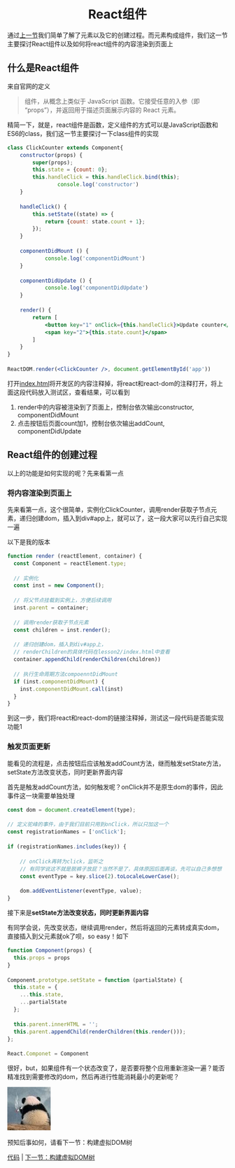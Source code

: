 <h1 align="center"> React组件 </h1>

通过[上一节](../React元素/README.md)我们简单了解了元素以及它的创建过程。而元素构成组件，我们这一节主要探讨React组件以及如何将react组件的内容渲染到页面上

## 什么是React组件

来自官网的定义

> 组件，从概念上类似于 JavaScript 函数。它接受任意的入参（即 “props”），并返回用于描述页面展示内容的 React 元素。

精简一下，就是，react组件是函数，定义组件的方式可以是JavaScript函数和ES6的class，我们这一节主要探讨一下class组件的实现

```jsx
class ClickCounter extends Component{
    constructor(props) {
        super(props);
        this.state = {count: 0};
        this.handleClick = this.handleClick.bind(this);
				console.log('constructor')
    }

    handleClick() {
        this.setState((state) => {
            return {count: state.count + 1};
        });
    }

    componentDidMount () {
    		console.log('componentDidMount')
    }
    
    componentDidUpdate () {
    		console.log('componentDidUpdate')
    }
    
    render() {
        return [
            <button key="1" onClick={this.handleClick}>Update counter</button>,
            <span key="2">{this.state.count}</span>
        ]
    }
}

ReactDOM.render(<ClickCounter />, document.getElementById('app'))
```

打开[index.html]('.index/html')将开发区的内容注释掉，将react和react-dom的注释打开，将上面这段代码放入测试区，查看结果，可以看到

1. render中的内容被渲染到了页面上，控制台依次输出constructor,  componentDidMount
3. 点击按钮后页面count加1，控制台依次输出addCount, componentDidUpdate

## React组件的创建过程

以上的功能是如何实现的呢？先来看第一点

### 将内容渲染到页面上

先来看第一点，这个很简单，实例化ClickCounter，调用render获取子节点元素，递归创建dom，插入到div#app上，就可以了，这一段大家可以先行自己实现一遍

以下是我的版本

```js
function render (reactElement, container) {
  const Component = reactElement.type;
  
  // 实例化
  const inst = new Component();
  
  // 将父节点挂载到实例上，方便后续调用
  inst.parent = container;
  
  // 调用render获取子节点元素
  const children = inst.render();
  
  // 递归创建dom，插入到div#app上， 
  // renderChildren的具体代码在lesson2/index.html中查看
  container.appendChild(renderChildren(children))
  
  // 执行生命周期方法compoenntDidMount
  if (inst.componentDidMount) {
    inst.componentDidMount.call(inst)
  }
}
```

到这一步，我们将react和react-dom的链接注释掉，测试这一段代码是否能实现功能1

### 触发页面更新

能看见的流程是，点击按钮后应该触发addCount方法，继而触发setState方法，setState方法改变状态，同时更新界面内容

首先是触发addCount方法，如何触发呢？onClick并不是原生dom的事件，因此事件这一块需要单独处理

```js
const dom = document.createElement(type);

// 定义驼峰的事件，由于我们目前只用到onClick，所以只加这一个
const registrationNames = ['onClick'];

if (registrationNames.includes(key)) {

    // onClick再转为click，监听之
    // 有同学说这不就是脱裤子放屁？当然不是了，具体原因后面再谈，先可以自己多想想
    const eventType = key.slice(2).toLocaleLowerCase();
    
    dom.addEventListener(eventType, value);
}
```

接下来是**setState方法改变状态，同时更新界面内容**

有同学会说，先改变状态，继续调用render，然后将返回的元素转成真实dom，直接插入到父元素就ok了呗，so easy！如下

```js
function Component(props) {
  this.props = props
}

Component.prototype.setState = function (partialState) {
  this.state = {
    ...this.state,
    ...partialState
  };
  
  this.parent.innerHTML = '';
  this.parent.appendChild(renderChildren(this.render()));
};

React.Componet = Component
```

很好，but，如果组件有一个状态改变了，是否要将整个应用重新渲染一遍？能否精准找到需要修改的dom，然后再进行性能消耗最小的更新呢？

![](../assets/陷入沉思.jpg)

预知后事如何，请看下一节：构建虚拟DOM树

[代码](index.html) | [下一节：构建虚拟DOM树](../React元素的树（一）/README.md) 
